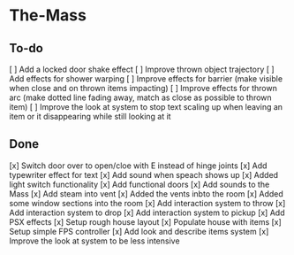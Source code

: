 # The-Mass

## To-do

[ ] Add a locked door shake effect
[ ] Improve thrown object trajectory
[ ] Add effects for shower warping
[ ] Improve effects for barrier (make visible when close and on thrown items impacting)
[ ] Improve effects for thrown arc (make dotted line fading away, match as close as possible to thrown item)
[ ] Improve the look at system to stop text scaling up when leaving an item or it disappearing while still looking at it

## Done

[x] Switch door over to open/cloe with E instead of hinge joints
[x] Add typewriter effect for text
[x] Add sound when speach shows up
[x] Added light switch functionality
[x] Add functional doors
[x] Add sounds to the Mass
[x] Add steam into vent
[x] Added the vents inbto the room
[x] Added some window sections into the room
[x] Add interaction system to throw
[x] Add interaction system to drop
[x] Add interaction system to pickup
[x] Add PSX effects
[x] Setup rough house layout
[x] Populate house with items
[x] Setup simple FPS controller
[x] Add look and describe items system
[x] Improve the look at system to be less intensive
